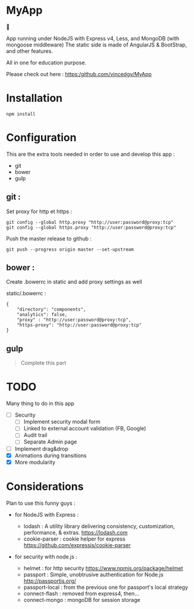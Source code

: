 MyApp
========

:apple:

App running under NodeJS with Express v4, Less, 
and MongoDB (with mongoose middleware)
The static side is made of AngularJS & BootStrap, and other features. 

All in one for education purpose.

Please check out here : <https:/github.com/vincedgy/MyApp>

# Installation

```
npm install
```

# Configuration

This are the extra tools needed in order to use and develop this app :

- git
- bower
- gulp


## git :


Set proxy for http et https :

```
git config --global http.proxy "http://user:password@proxy:tcp"
git config --global https.proxy "http://user:password@proxy:tcp"
```

Push the master release to github :

```
git push --progress origin master --set-upstream
```

## bower :

Create .bowerrc in static and add proxy settings as well

static/.bowerrc :

```
{
    "directory": "components",
    "analytics": false,
    "proxy" : "http://user:password@proxy:tcp",
    "https-proxy": "http://user:password@proxy:tcp"
}
```

## gulp

> Complete this part

# TODO

Many thing to do in this app

- [ ] Security 
  - [ ] Implement security modal form
  - [ ] Linked to external account validation (FB, Google)
  - [ ] Audit trail
  - [ ] Separate Admin page
- [ ] Implement drag&drop 
- [X] Animations during transitions
- [X] More modularity

# Considerations

Plan to use this funny guys :

* for NodeJS with Express :
  * lodash : A utility library delivering consistency, customization, performance, & extras. <https://lodash.com>
  * cookie-parser : cookie helper for express <https://github.com/expressjs/cookie-parser>

* for security with node.js : 
  * helmet : for http security <https://www.npmjs.org/package/helmet>
  * passport : Simple, unobtrusive authentication for Node.js <http://passportjs.org/>
  * passport-local : from the previous one for passport's local strategy
  * connect-flash : removed from express4, then...
  * connect-mongo : mongoDB for session storage
